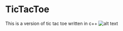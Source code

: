 # TicTacToe
 This is a version of tic tac toe written in c++ 
![alt text](https://github.com/haydend01/TicTacToe/img/red-win-screen.png?raw=true)
